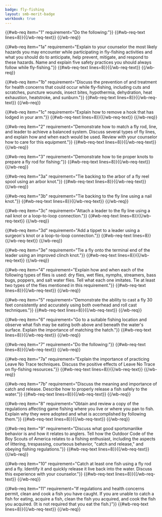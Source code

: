 ```yaml
---
badge: fly-fishing
layout: smb-merit-badge
workbook: true
---
```



{{#wb-req item="1" requirement="Do the following:"}}
{{#wb-req-text lines=8}}{{/wb-req-text}}
{{/wb-req}}

{{#wb-req item="1a" requirement="Explain to your counselor the most likely hazards you may encounter while participating in fly-fishing activities and what you should do to anticipate, help prevent, mitigate, and respond to these hazards. Name and explain five safety practices you should always follow while fly-fishing."}}
{{#wb-req-text lines=8}}{{/wb-req-text}}
{{/wb-req}}

{{#wb-req item="1b" requirement="Discuss the prevention of and treatment for health concerns that could occur while fly-fishing, including cuts and scratches, puncture wounds, insect bites, hypothermia, dehydration, heat exhaustion, heatstroke, and sunburn."}}
{{#wb-req-text lines=8}}{{/wb-req-text}}
{{/wb-req}}

{{#wb-req item="1c" requirement="Explain how to remove a hook that has lodged in your arm."}}
{{#wb-req-text lines=8}}{{/wb-req-text}}
{{/wb-req}}

{{#wb-req item="2" requirement="Demonstrate how to match a fly rod, line, and leader to achieve a balanced system. Discuss several types of fly lines, and explain how and when each would be used. Review with your counselor how to care for this equipment."}}
{{#wb-req-text lines=8}}{{/wb-req-text}}
{{/wb-req}}

{{#wb-req item="3" requirement="Demonstrate how to tie proper knots to prepare a fly rod for fishing:"}}
{{#wb-req-text lines=8}}{{/wb-req-text}}
{{/wb-req}}

{{#wb-req item="3a" requirement="Tie backing to the arbor of a fly reel spool using an arbor knot."}}
{{#wb-req-text lines=8}}{{/wb-req-text}}
{{/wb-req}}

{{#wb-req item="3b" requirement="Tie backing to the fly line using a nail knot."}}
{{#wb-req-text lines=8}}{{/wb-req-text}}
{{/wb-req}}

{{#wb-req item="3c" requirement="Attach a leader to the fly line using a nail knot or a loop-to-loop connection."}}
{{#wb-req-text lines=8}}{{/wb-req-text}}
{{/wb-req}}

{{#wb-req item="3d" requirement="Add a tippet to a leader using a surgeon's knot or a loop-to-loop connection."}}
{{#wb-req-text lines=8}}{{/wb-req-text}}
{{/wb-req}}

{{#wb-req item="3e" requirement="Tie a fly onto the terminal end of the leader using an improved clinch knot."}}
{{#wb-req-text lines=8}}{{/wb-req-text}}
{{/wb-req}}

{{#wb-req item="4" requirement="Explain how and when each of the following types of flies is used: dry flies, wet flies, nymphs, streamers, bass bugs, poppers, and salt water flies. Tell what each one imitates. Tie at least two types of the flies mentioned in this requirement."}}
{{#wb-req-text lines=8}}{{/wb-req-text}}
{{/wb-req}}

{{#wb-req item="5" requirement="Demonstrate the ability to cast a fly 30 feet consistently and accurately using both overhead and roll cast techniques."}}
{{#wb-req-text lines=8}}{{/wb-req-text}}
{{/wb-req}}

{{#wb-req item="6" requirement="Go to a suitable fishing location and observe what fish may be eating both above and beneath the water's surface. Explain the importance of matching the hatch."}}
{{#wb-req-text lines=8}}{{/wb-req-text}}
{{/wb-req}}

{{#wb-req item="7" requirement="Do the following:"}}
{{#wb-req-text lines=8}}{{/wb-req-text}}
{{/wb-req}}

{{#wb-req item="7a" requirement="Explain the importance of practicing Leave No Trace techniques. Discuss the positive effects of Leave No Trace on fly-fishing resources."}}
{{#wb-req-text lines=8}}{{/wb-req-text}}
{{/wb-req}}

{{#wb-req item="7b" requirement="Discuss the meaning and importance of catch and release. Describe how to properly release a fish safely to the water."}}
{{#wb-req-text lines=8}}{{/wb-req-text}}
{{/wb-req}}

{{#wb-req item="8" requirement="Obtain and review a copy of the regulations affecting game fishing where you live or where you pan to fish. Explain why they were adopted and what is accomplished by following them."}}
{{#wb-req-text lines=8}}{{/wb-req-text}}
{{/wb-req}}

{{#wb-req item="9" requirement="Discuss what good sportsmanlike behavior is and how it relates to anglers. Tell how the Outdoor Code of the Boy Scouts of America relates to a fishing enthusiast, including the aspects of littering, trespassing, courteous behavior, \"catch and release,\" and obeying fishing regulations."}}
{{#wb-req-text lines=8}}{{/wb-req-text}}
{{/wb-req}}

{{#wb-req item="10" requirement="Catch at least one fish using a fly rod and a fly. Identify it and quickly release it live back into the water. Discuss this experience with your counselor."}}
{{#wb-req-text lines=8}}{{/wb-req-text}}
{{/wb-req}}

{{#wb-req item="11" requirement="If regulations and health concerns permit, clean and cook a fish you have caught. If you are unable to catch a fish for eating, acquire a fish, clean the fish you acquired, and cook the fish you acquired. (It is not required that you eat the fish.)"}}
{{#wb-req-text lines=8}}{{/wb-req-text}}
{{/wb-req}}

